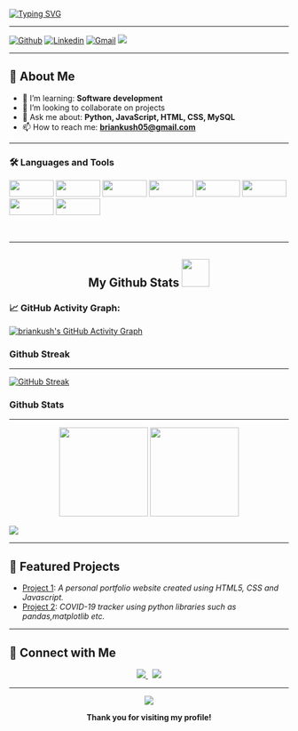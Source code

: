 [![Typing SVG](https://readme-typing-svg.demolab.com?font=Fira+Code&size=28&pause=1200&color=1F8ACB&center=true&vCenter=true&multiline=true&width=1000&lines=Hi+there%2C+I'm+Brian+Kuria!+%F0%9F%91%8B;Welcome+to+my+GitHub+profile!;Developer+%7C+Open+Source+Enthusiast+%7C+Lifelong+Learner)](https://git.io/typing-svg)

---

[![Github](https://img.shields.io/badge/-Github-000?style=flat&logo=Github&logoColor=white)](https://github.com/briankush)
[![Linkedin](https://img.shields.io/badge/-LinkedIn-blue?style=flat&logo=Linkedin&logoColor=white)](https://www.linkedin.com/in/brian-mwangi-a493a12a2/)
[![Gmail](https://img.shields.io/badge/-Gmail-D14836?style=flat&logo=Gmail&logoColor=white)](mailto:briankush05@gmail.com)
[![](https://visitcount.itsvg.in/api?id=briankush&label=Profile%20Views&color=6&icon=0&pretty=false)](https://visitcount.itsvg.in)

---

## 🚀 About Me

- 🌱 I’m learning: <b>Software development</b>
- 👯 I’m looking to collaborate on projects
- 💬 Ask me about: <b>Python, JavaScript, HTML, CSS, MySQL</b>
- 📫 How to reach me: <b>briankush05@gmail.com</b>

---

### 🛠️ Languages and Tools

<p align="left">
    <img src="https://img.shields.io/badge/-Python-black?style=flat-square&logo=python" width="80" height="30"/>
    <img src="https://img.shields.io/badge/-JavaScript-black?style=flat-square&logo=javascript" width="80" height="30"/>
    <img src="https://img.shields.io/badge/-HTML5-black?style=flat-square&logo=html5&logoColor=white" width="80" height="30"/>
    <img src="https://img.shields.io/badge/-CSS3-black?style=flat-square&logo=css3&logoColor=white" width="80" height="30"/>
    <img src="https://img.shields.io/badge/-MySQL-black?style=flat-square&logo=mysql" width="80" height="30"/>
    <img src="https://img.shields.io/badge/-Git-black?style=flat-square&logo=git" width="80" height="30"/>
    <img src="https://img.shields.io/badge/-GitHub-black?style=flat-square&logo=GitHub" width="80" height="30"/>
    <img src="https://img.shields.io/badge/-Visual Studio Code-black?style=flat-square&logo=Visual-Studio-Code" width="80" height="30"/>
</p>
<br />

---

<h2 align="center">
  My Github Stats <img src="https://media.giphy.com/media/VgCDAzcKvsR6OM0uWg/giphy.gif" width="50">
</h2>

### 📈 GitHub Activity Graph:
[![briankush's GitHub Activity Graph](https://github-readme-activity-graph.vercel.app/graph?username=briankush)](https://github.com/briankush)

### Github Streak
----------------------------------------------------------------------------------------------------------------------------
[![GitHub Streak](https://github-readme-streak-stats.herokuapp.com?user=briankush&theme=radical&hide_border=true)](https://git.io/streak-stats)

### Github Stats
----------------------------------------------------------------------------------------------------------------------------
<p align="center">
  <img src="https://github-readme-stats.vercel.app/api?username=briankush&show_icons=true&theme=radical&hide_border=true" height="160"/>
  <img src="https://github-readme-stats.vercel.app/api/top-langs/?username=briankush&layout=compact&hide_border=true&theme=radical" height="160"/>
</p>

<!--   profile-green-animate -->
![](./profile-3d-contrib/profile-green-animate.svg)

---

## 📂 Featured Projects

- [Project 1](https://github.com/briankush/Brian-Kuria.tech.git): _A personal portfolio website created using HTML5, CSS and Javascript._
- [Project 2](https://github.com/briankush/COVID-19-Tracker.git): _COVID-19 tracker using python libraries such as pandas,matplotlib etc._
<!-- Add more projects as needed -->

---

## 🤝 Connect with Me

<p align="center">
  <a href="https://www.linkedin.com/in/brian-mwangi-a493a12a2/">
    <img src="https://img.shields.io/badge/LinkedIn-0077B5?style=for-the-badge&logo=linkedin&logoColor=white"/>
  </a>
  &nbsp;
  <a href="mailto:briankush05@gmail.com">
    <img src="https://img.shields.io/badge/Gmail-D14836?style=for-the-badge&logo=gmail&logoColor=white"/>
  </a>
  <!-- Add additional contact/social links here -->
</p>

---

<p align="center">
  <img src="https://capsule-render.vercel.app/api?type=waving&color=gradient&height=100&section=footer"/>
</p>

<p align="center"><b>Thank you for visiting my profile!</b></p>
